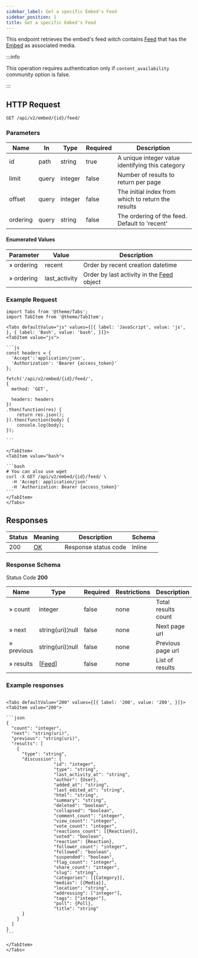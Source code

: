 ```yaml
---
sidebar_label: Get a specific Embed's Feed
sidebar_position: 1
title: Get a specific Embed's Feed
---
```


This endpoint retrieves the embed's feed witch contains [Feed](/docs/apireference/v2/schemas/feed) that has
the [Embed](/docs/apireference/v2/schemas/embed) as associated media.

:::info

This operation requires authentication only if `content_availability` community option is false.

:::

## HTTP Request

`GET /api/v2/embed/{id}/feed/`

### Parameters

| Name     | In    | Type    | Required | Description                                        |
|----------|-------|---------|----------|----------------------------------------------------|
| id       | path  | string  | true     | A unique integer value identifying this category   |
| limit    | query | integer | false    | Number of results to return per page               |
| offset   | query | integer | false    | The initial index from which to return the results |
| ordering | query | string  | false    | The ordering of the feed. Default to 'recent'      |

#### Enumerated Values

| Parameter  | Value         | Description                                                                     |
|------------|---------------|---------------------------------------------------------------------------------|
| » ordering | recent        | Order by recent creation datetime                                               |
| » ordering | last_activity | Order by last activity in the [Feed](/docs/apireference/v2/schemas/feed) object |

### Example Request

````mdx-code-block
import Tabs from '@theme/Tabs';
import TabItem from '@theme/TabItem';

<Tabs defaultValue="js" values={[{ label: 'JavaScript', value: 'js', }, { label: 'Bash', value: 'bash', }]}>
<TabItem value="js">

```js
const headers = {
  'Accept':'application/json',
  'Authorization': 'Bearer {access_token}'
};

fetch('/api/v2/embed/{id}/feed/',
{
  method: 'GET',

  headers: headers
})
.then(function(res) {
    return res.json();
}).then(function(body) {
    console.log(body);
});

```

</TabItem>
<TabItem value="bash">

```bash
# You can also use wget
curl -X GET /api/v2/embed/{id}/feed/ \
  -H 'Accept: application/json'
  -H 'Authorization: Bearer {access_token}'
```
</TabItem>
</Tabs>
````

## Responses

| Status | Meaning                                                 | Description          | Schema |
|--------|---------------------------------------------------------|----------------------|--------|
| 200    | [OK](https://tools.ietf.org/html/rfc7231#section-6.3.1) | Response status code | Inline |

### Response Schema

Status Code **200**

| Name       | Type                                         | Required | Restrictions | Description         |
|------------|----------------------------------------------|----------|--------------|---------------------|
| » count    | integer                                      | false    | none         | Total results count |
| » next     | string(uri)¦null                             | false    | none         | Next page url       |
| » previous | string(uri)¦null                             | false    | none         | Previous page url   |
| » results  | [[Feed](/docs/apireference/v2/schemas/feed)] | false    | none         | List of results     |

### Example responses

````mdx-code-block

<Tabs defaultValue="200" values={[{ label: '200', value: '200', }]}>
<TabItem value="200">

```json
{
  "count": "integer",
  "next": "string(uri)",
  "previous": "string(uri)",
  "results": [
    {
      "type": "string",
      "discussion": {
                  "id": "integer",
                  "type": "string",
                  "last_activity_at": "string",
                  "author": {User},
                  "added_at": "string",
                  "last_edited_at": "string",
                  "html": "string",
                  "summary": "string",
                  "deleted": "boolean",
                  "collapsed": "boolean",
                  "comment_count": "integer",
                  "view_count": "integer",
                  "vote_count": "integer",
                  "reactions_count": [{Reaction}],
                  "voted": "boolean",
                  "reaction": {Reaction},
                  "follower_count": "integer",
                  "followed": "boolean",
                  "suspended": "boolean",
                  "flag_count": "integer",
                  "share_count": "integer",
                  "slug": "string",
                  "categories": [{Category}],
                  "medias": [{Media}],
                  "location": "string",
                  "addressing": ["integer"],
                  "tags": ["integer"],
                  "poll": {Poll},
                  "title": "string"
      }
    }
  ]
}
```

</TabItem>
</Tabs>
````




